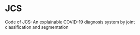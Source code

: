 # JCS
Code of JCS: An explainable COVID-19 diagnosis system by joint classification and segmentation
